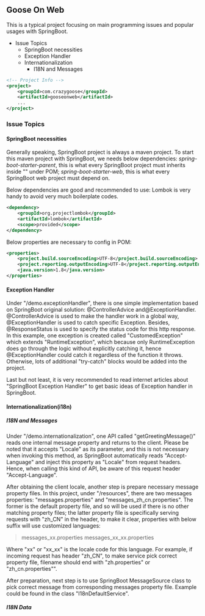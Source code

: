 ## Goose On Web
This is a typical project focusing on main programming issues and popular usages with SpringBoot.

* Issue Topics
    * SpringBoot necessities
    * Exception Handler
    * Internationalization
        * I18N and Messages

```xml
<!-- Project Info -->
<project>
    <groupId>com.crazygoose</groupId>
    <artifactId>gooseonweb</artifactId>
    ...
</project>
```

### Issue Topics
#### SpringBoot necessities
Generally speaking, SpringBoot project is always a maven project.
To start this maven project with SpringBoot, we needs below dependencies: 
_spring-boot-starter-parent_, this is what every SpringBoot project must inherits inside "<parent/>" under POM;
_spring-boot-starter-web_, this is what every SpringBoot web project must depend on.


Below dependencies are good and recommended to use:
Lombok is very handy to avoid very much boilerplate codes.
```xml
<dependency>
    <groupId>org.projectlombok</groupId>
    <artifactId>lombok</artifactId>
    <scope>provided</scope>
</dependency>
```

Below properties are necessary to config in POM:
```xml
<properties>
    <project.build.sourceEncoding>UTF-8</project.build.sourceEncoding>
    <project.reporting.outputEncoding>UTF-8</project.reporting.outputEncoding>
    <java.version>1.8</java.version>
</properties> 
```

#### Exception Handler
Under "/demo.exceptionHandler", there is one simple implementation based on SpringBoot original solution: 
@ControllerAdvice and@ExceptionHandler.
@ControllerAdvice is used to make the handler work in a global way, @ExceptionHandler is used to catch specific 
Exception. Besides, @ResponseStatus is used to specify the status code for this http response.
In this example, one exception is created called "CustomedException" which extends "RuntimeException", which because 
only RuntimeException does go through the logic without explicitly catching it, hence @ExceptionHandler could catch it 
regardless of the function it throws. Otherwise, lots of additional "try-catch" blocks would be added into the project.   

Last but not least, it is very recommended to read internet articles about "SpringBoot Exception Handler" to get basic 
ideas of Exception handler in SpringBoot.

#### Internationalization(i18n)
##### I18N and Messages
Under "/demo.internationalization", one API called "getGreetingMessage()" reads one internal message property and 
returns to the client. Please be noted that it accepts "Locale" as its parameter, and this is not necessary when 
invoking this method, as SpringBoot automatically reads "Accept-Language" and inject this property as "Locale" from 
request headers. Hence, when calling this kind of API, be aware of this request header "Accept-Language".

After obtaining the client locale, another step is prepare necessary message property files. In this project, under 
"/resources", there are two messages properties: "messages.properties" and "messages_zh_cn.properties". The former is 
the default property file, and so will be used if there is no other matching property files; the latter property file is
specifically serving requests with "zh_CN" in the header, to make it clear, properties with below suffix will use 
customized languages:
> messages_xx.properties
> messages_xx_xx.properties

Where "xx" or "xx_xx" is the locale code for this language. For example, if incoming request has header "zh_CN", to make
 service pick correct property file, filename should end with "zh.properties" or "zh_cn.properties"".  

After preparation, next step is to use SpringBoot MessageSource class to pick correct message from corresponding messages
property file. Example could be found in the class "I18nDefaultService".

##### I18N Data
